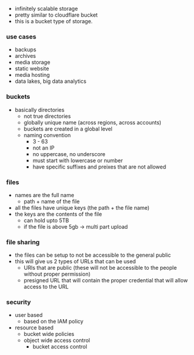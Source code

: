 - infinitely scalable storage
- pretty similar to cloudflare bucket
- this is a bucket type of storage.

### use cases
- backups
- archives
- media storage
- static website
- media hosting
- data lakes, big data analytics


### buckets
- basically directories
	- not true directories
	- globally unique name (across regions, across accounts)
	- buckets are created in a global level
	- naming convention
		- 3 - 63
		- not an IP
		- no uppercase, no underscore
		- must start with lowercase or number
		- have specific suffixes and preixes that are not allowed

### files
-  names are the full name
	- path + name of the file
- all the files have unique keys (the path + the file name)
- the keys are the contents of the file
	- can hold upto 5TB
	- if the file is above 5gb -> multi part upload

### file sharing
- the files can be setup to not be accessible to the general public
- this will give us 2 types of URLs that can be used
	- URls that are public (these will not be accessible to the people without proper permission) 
	- presigned URL that will contain the proper credential that will allow access to the URL

### security
- user based
	- based on the IAM policy
- resource based
	- bucket wide policies
	- object wide access control
		- bucket access control